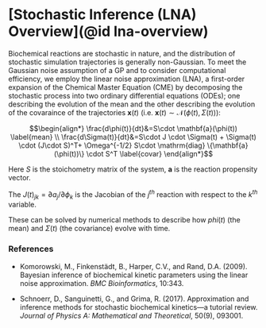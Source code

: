 # [Stochastic Inference (LNA) Overview](@id lna-overview)

Biochemical reactions are stochastic in nature, and the distribution of stochastic simulation trajectories is generally non-Gaussian. To meet the Gaussian noise assumption of a GP and to consider computational efficiency, we employ the linear noise approximation (LNA), a first-order expansion of the Chemical Master Equation (CME) by decomposing the stochastic process into two ordinary differential equations (ODEs); one describing the evolution of the mean and the other describing the evolution of the covaraince of the trajectories $\textbf{x}(t)$ (i.e. $\mathbf{x}(t)\sim \mathcal{N}(\phi(t),\Sigma(t))$):

```math
\begin{align*}
\frac{d\phi(t)}{dt}&=S\cdot \mathbf{a}(\phi(t)) \label{mean} \\
\frac{d\Sigma(t)}{dt}&=S\cdot J \cdot \Sigma(t) + \Sigma(t) \cdot (J\cdot S)^T+
\Omega^{-1/2} S\cdot \mathrm{diag} \{\mathbf{a}(\phi(t))\} \cdot S^T \label{covar}
\end{align*}
```

Here $S$ is the stoichometry matrix of the system, $\textbf{a}$ is the reaction propensity vector.

The $J(t)_{jk}=\partial a_j/\partial \phi_k$ is the Jacobian of the $j^{th}$ reaction with respect to the $k^{th}$ variable.

These can be solved by numerical methods to describe how $phi(t)$ (the mean) and $\Sigma(t)$ (the covariance) evolve with time.

### References

- Komorowski, M., Finkenstädt, B., Harper, C.V., and Rand, D.A. (2009). Bayesian inference of biochemical kinetic parameters using the
linear noise approximation. *BMC Bioinformatics*, 10:343.

- Schnoerr, D., Sanguinetti, G., and Grima, R. (2017). Approximation and inference methods for stochastic biochemical kinetics—a tutorial review. *Journal of Physics A: Mathematical and Theoretical*, 50(9), 093001.
